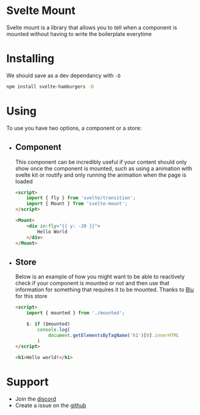# Svelte Mount

Svelte mount is a library that allows you to tell when a component is mounted without having to write the boilerplate everytime

# Installing

We should save as a dev dependancy with `-D`

```sh
npm install svelte-hamburgers -D
```

# Using

To use you have two options, a component or a store:

-   ## Component

    This component can be incredibly useful if your content should only show once the component is mounted, such as using a animation with svelte kit or routify and only running the animation when the page is loaded

    ```html
    <script>
        import { fly } from 'svelte/transition';
        import { Mount } from 'svelte-mount';
    </script>

    <Mount>
        <div in:fly="{{ y: -20 }}">
            Hello World
        </div>
    </Mount>
    ```

-   ## Store

    Below is an example of how you might want to be able to reactively check if your component is mounted or not and then use that information for something that requires it to be mounted. Thanks to [Blu](https://github.com/bluwy) for this store

    ```html
    <script>
        import { mounted } from './mounted';

        $: if ($mounted)
            console.log(
                document.getElementsByTagName('h1')[0].innerHTML
            )
    </script>

    <h1>Hello world!</h1>
    ```

# Support

-   Join the [discord](https://discord.gg/2Vd4wAjJnm)<br>
-   Create a issue on the [github](https://github.com/ghostdevv/svelte-mount)
